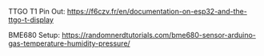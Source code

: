 

TTGO T1 Pin Out:
https://f6czv.fr/en/documentation-on-esp32-and-the-ttgo-t-display


BME680 Setup:
https://randomnerdtutorials.com/bme680-sensor-arduino-gas-temperature-humidity-pressure/
